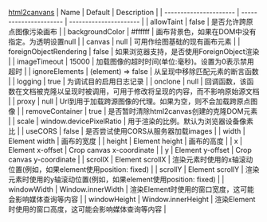 [html2canvans](https://html2canvas.hertzen.com/)
| Name                   | Default                 | Description               |
| ---------------------- | ----------------------  | ----------------------    |
| allowTaint             | false                   | 是否允许跨原点图像污染画布 |
| backgroundColor        | #ffffff                 | 画布背景色，如果在DOM中没有指定。为透明设置null |
| canvas                 | null                    | 可用作绘图基础的现有画布元素 |
| foreignObjectRendering | false                   | 如果浏览器支持，是否使用ForeignObject渲染 |
| imageTimeout	         | 15000	               | 加载图像的超时时间(单位:毫秒)。设置为0表示禁用超时 |
| ignoreElements	     | (element) => false      | 从呈现中移除匹配元素的断言函数 |
| logging	             | true	                   | 为调试目的启用日志记录 |
| onclone	             | null                    | 回调函数，该函数在文档被克隆以呈现时被调用，可用于修改将呈现的内容，而不影响原始源文档 |
| proxy	                 | null	                   | Url到用于加载跨源图像的代理。如果为空，则不会加载跨原点图像 |
| removeContainer        | true                    | 是否暂时清除html2canvas创建的克隆DOM元素 |
| scale                  | window.devicePixelRatio | 用于渲染的比例。默认为浏览器设备像素比 |
| useCORS                | false                   | 是否尝试使用CORS从服务器加载images |
| width                  | Element width           | 画布的宽度 |
| height                 | Element height	       | 画布的高度 |
| x                      | Element x-offset        | Crop canvas x-coordinate |
| y                      | Element y-offset        | Crop canvas y-coordinate |
| scrollX                | Element scrollX         | 渲染元素时使用的x轴滚动位置(例如，如果element使用position: fixed) |
| scrollY                | Element scrollY         | 渲染元素时使用的y轴滚动位置(例如，如果element使用position: fixed) |
| windowWidth            | Window.innerWidth	   | 渲染Element时使用的窗口宽度，这可能会影响媒体查询等内容 |
| windowHeight           | Window.innerHeight      | 渲染Element时使用的窗口高度，这可能会影响媒体查询等内容 |